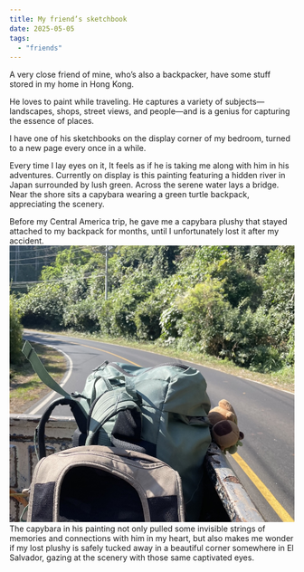 ```yaml
---
title: My friend’s sketchbook
date: 2025-05-05
tags:
  - "friends"
---
```


A very close friend of mine, who’s also a backpacker, have some stuff stored in my home in Hong Kong.

He loves to paint while traveling. He captures a variety of subjects—landscapes, shops, street views, and people—and is a genius for capturing the essence of places.

I have one of his sketchbooks on the display corner of my bedroom, turned to a new page every once in a while.

Every time I lay eyes on it, It feels as if he is taking me along with him in his adventures.
Currently on display is this painting featuring a hidden river in Japan surrounded by lush green. Across the serene water lays a bridge. Near the shore sits a capybara wearing a green turtle backpack, appreciating the scenery.

Before my Central America trip, he gave me a capybara plushy that stayed attached to my backpack for months, until I unfortunately lost it after my accident.
![Alt text](/foto/IMG_6325.jpeg "a title")
The capybara in his painting not only pulled some invisible strings of memories and connections with him in my heart, but also makes me wonder if my lost plushy is safely tucked away in a beautiful corner somewhere in El Salvador, gazing at the scenery with those same captivated eyes.
